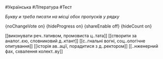 #Українська #Література #Тест

*Букву и треба писати на місці обох пропусків у рядку*

{noChangeVote on}
{hideProgress on}
{shareEnable off}
{hideCount on}

[[виконувати реч..тативом, промовиста ц..тата]]
[[створити за аналог..єю, словниковий д..ктант]]
[[с..гнальні вогні, соц..ологічне опитування]]
[[історія ав..ації, порадитися з д..ректором]]
[[..нженерний фах, схвалення колект..ву]]

